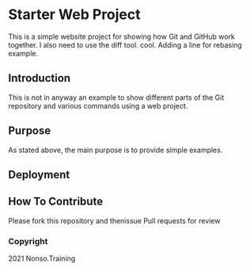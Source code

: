 # Starter Web Project

This is a simple website project for showing how Git and GitHub work together. I also need to use the diff tool. cool. Adding a line for rebasing example.

## Introduction

This is not in anyway an example to show different parts of the Git repository and various commands using a web project.

## Purpose

As stated above, the main purpose is to provide simple examples.

## Deployment

## How To Contribute

Please fork this repository and thenissue Pull requests for review
### Copyright
2021 Nonso.Training